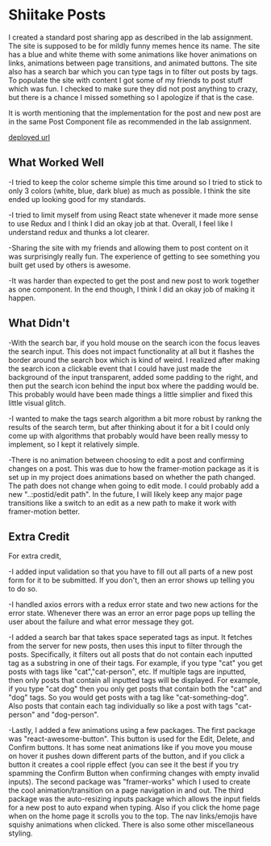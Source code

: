 # Shiitake Posts

I created a standard post sharing app as described in the lab assignment. The site is supposed to be for mildly funny memes hence its name. The site has a blue and white theme with some animations like hover animations on links, animations between page transitions, and animated buttons. The site also has a search bar which you can type tags in to filter out posts by tags. To populate the site with content I got some of my friends to post stuff which was fun. I checked to make sure they did not post anything to crazy, but there is a chance I missed something so I apologize if that is the case. 

It is worth mentioning that the implementation for the post and new post are in the same Post Component file as recommended in the lab assignment.

[deployed url](https://unruffled-nightingale-6ea4fb.netlify.app/)

## What Worked Well

-I tried to keep the color scheme simple this time around so I tried to stick to only 3 colors (white, blue, dark blue) as much as possible. I think the site ended up looking good for my standards.

-I tried to limit myself from using React state whenever it made more sense to use Redux and I think I did an okay job at that. Overall, I feel like I understand redux and thunks a lot clearer. 

-Sharing the site with my friends and allowing them to post content on it was surprisingly really fun. The experience of getting to see something you built get used by others is awesome.  

-It was harder than expected to get the post and new post to work together as one component. In the end though, I think I did an okay job of making it happen. 

## What Didn't

-With the search bar, if you hold mouse on the search icon the focus leaves the search input. This does not impact functionality at all but it flashes the border around the search box which is kind of weird. I realized after making the search icon a clickable event that I could have just made the background of the input transparent, added some padding to the right, and then put the search icon behind the input box where the padding would be. This probably would have been made things a little simplier and fixed this little visual glitch. 

-I wanted to make the tags search algorithm a bit more robust by rankng the results of the search term, but after thinking about it for a bit I could only come up with algorithms that probably would have been really messy to implement, so I kept it relatively simple. 

-There is no animation between choosing to edit a post and confirming changes on a post. This was due to how the framer-motion package as it is set up in my project does animations based on whether the path changed. The path does not change when going to edit mode. I could probably add a new "..:postid/edit path". In the future, I will likely keep any major page transitions like a switch to an edit as a new path to make it work with framer-motion better.

## Extra Credit

For extra credit, 

  -I added input validation so that you have to fill out all parts of a new post form for it to be submitted. If you don't, then an error shows up telling you to do so.
  
  -I handled axios errors with a redux error state and two new actions for the error state. Whenever there was an error an error page pops up telling the user about the failure and what error message they got. 
  
  -I added a search bar that takes space seperated tags as input. It fetches from the server for new posts, then uses this input to filter through the posts. Specifically, it filters out all posts that do not contain each inputted tag as a substring in one of their tags. For example, if you type "cat" you get posts with tags like "cat","cat-person", etc. If multiple tags are inputted, then only posts that contain all inputted tags will be displayed. For example, if you type "cat dog" then you only get posts that contain both the "cat" and "dog" tags. So you would get posts with a tag like "cat-something-dog". Also posts that contain each tag individually so like a post with tags "cat-person" and "dog-person".
  
  -Lastly, I added a few animations using a few packages. The first package was "react-awesome-button". This button is used for the Edit, Delete, and Confirm buttons. It has some neat animations like if you move you mouse on hover it pushes down different parts of the button, and if you click a button it creates a cool ripple effect (you can see it the best if you try spamming the Confirm Button when confirming changes with empty invalid inputs). The second package was "framer-works" which I used to create the cool animation/transition on a page navigation in and out. The third package was the auto-resizing inputs package which allows the input fields for a new post to auto expand when typing. Also if you click the home page when on the home page it scrolls you to the top. The nav links/emojis have squishy animations when clicked. There is also some other miscellaneous styling. 

